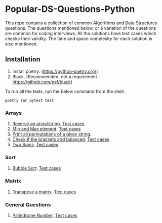 # Popular-DS-Questions-Python

This repo contains a collection of common Algorithms and Data Structures questions. The questions mentioned below, or a variation of the questions are common for coding interviews. All the solutions have test cases which checks their validity. The time and space complexity for each solution is also mentioned.

## Installation
1. Install poetry. (https://python-poetry.org/)
2. Black. (Recommended, not a requirement - https://github.com/psf/black) 

To run all the tests, run the below command from the shell.
```commandline
poetry run pytest test
```

### Arrays
1. [Reverse an array/string](https://github.com/VinnieM/Popular-DS-Questions-Python/blob/main/src/array/reverse_array.py). [Test cases](https://github.com/VinnieM/Popular-DS-Questions-Python/blob/main/test/array/test_reverse_array.py)
2. [Min and Max element](https://github.com/VinnieM/Popular-DS-Questions-Python/blob/main/src/array/min_and_max.py). [Test cases](https://github.com/VinnieM/Popular-DS-Questions-Python/blob/main/test/array/test_min_and_max.py)
3. [Print all permutations of a given string](https://github.com/VinnieM/Popular-DS-Questions-Python/blob/main/src/array/all_string_permutations.py).
4. [Check if the brackets and balanced](https://github.com/VinnieM/Popular-DS-Questions-Python/blob/main/src/array/balanced_brackets.py). [Test cases](https://github.com/VinnieM/Popular-DS-Questions-Python/blob/main/test/array/test_balanced_brackets.py)
5. [Two Sums](https://github.com/VinnieM/Popular-DS-Questions-Python/blob/main/src/array/two_sums.py). [Test cases](https://github.com/VinnieM/Popular-DS-Questions-Python/blob/main/test/array/test_two_sums.py)

### Sort
1. [Bubble Sort](https://github.com/VinnieM/Popular-DS-Questions-Python/blob/main/src/sort/bubble_sort.py). [Test cases](https://github.com/VinnieM/Popular-DS-Questions-Python/blob/main/test/sort/test_bubble_sort.py)

### Matrix
1. [Transpose a matrix](https://github.com/VinnieM/Popular-DS-Questions-Python/blob/main/src/matrix/transpose.py). [Test cases](https://github.com/VinnieM/Popular-DS-Questions-Python/blob/main/test/matrix/test_transpose.py)

### General Questions
1. [Palindrome Number](https://github.com/VinnieM/Popular-DS-Questions-Python/blob/main/src/general/palindrome_number.py). [Test cases](https://github.com/VinnieM/Popular-DS-Questions-Python/blob/main/test/general/test_palindrome_number.py)
